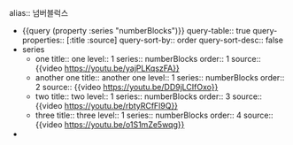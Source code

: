 alias:: 넘버블럭스

- {{query (property :series "numberBlocks")}}
  query-table:: true
  query-properties:: [:title :source]
  query-sort-by:: order
  query-sort-desc:: false
- series
	- one
	  title:: one
	  level:: 1
	  series:: numberBlocks
	  order:: 1
	  source:: {{video https://youtu.be/yajPLKqszFA}}
	- another one
	  title:: another one
	  level:: 1
	  series:: numberBlocks
	  order:: 2
	  source:: {{video https://youtu.be/DD9jLCIfOxo}}
	- two
	  title:: two
	  level:: 1
	  series:: numberBlocks
	  order:: 3
	  source:: {{video https://youtu.be/rbtyRCfFl9Q}}
	- three
	  title:: three
	  level:: 1
	  series:: numberBlocks
	  order:: 4
	  source:: {{video https://youtu.be/o1S1mZe5wqg}}
-